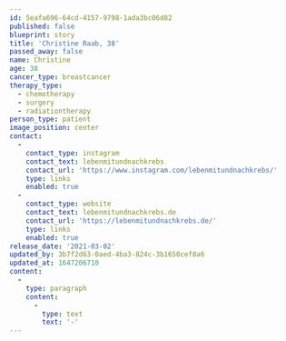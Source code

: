 ```yaml
---
id: 5eafa696-64cd-4157-9798-1ada3bc06d82
published: false
blueprint: story
title: 'Christine Raab, 38'
passed_away: false
name: Christine
age: 38
cancer_type: breastcancer
therapy_type:
  - chemotherapy
  - surgery
  - radiationtherapy
person_type: patient
image_position: center
contact:
  -
    contact_type: instagram
    contact_text: lebenmitundnachkrebs
    contact_url: 'https://www.instagram.com/lebenmitundnachkrebs/'
    type: links
    enabled: true
  -
    contact_type: website
    contact_text: lebenmitundnachkrebs.de
    contact_url: 'https://lebenmitundnachkrebs.de/'
    type: links
    enabled: true
release_date: '2021-03-02'
updated_by: 3b7f2d63-0aed-4ba3-824c-3b1650cef8a6
updated_at: 1647206710
content:
  -
    type: paragraph
    content:
      -
        type: text
        text: '-'
---
```

